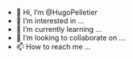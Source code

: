 - 👋 Hi, I’m @HugoPelletier
- 👀 I’m interested in ...
- 🌱 I’m currently learning ...
- 💞️ I’m looking to collaborate on ...
- 📫 How to reach me ...

<!---
HugoPelletier/HugoPelletier is a ✨ special ✨ repository because its `README.md` (this file) appears on your GitHub profile.
You can click the Preview link to take a look at your changes.
--->
